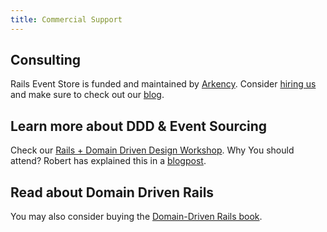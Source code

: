 ```yaml
---
title: Commercial Support
---
```


## Consulting

Rails Event Store is funded and maintained by [Arkency](https://arkency.com). Consider [hiring us](http://arkency.com/hire-us) and make sure to check out our [blog](http://blog.arkency.com).

## Learn more about DDD & Event Sourcing

Check our [Rails + Domain Driven Design Workshop](https://blog.arkency.com/ddd-training/).
Why You should attend? Robert has explained this in a [blogpost](http://blog.arkency.com/2016/12/why-would-you-even-want-to-listen-about-ddd/).

## Read about Domain Driven Rails

You may also consider buying the [Domain-Driven Rails book](http://blog.arkency.com/domain-driven-rails/).
